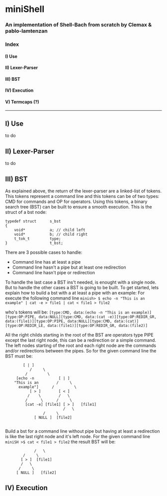 # miniShell
### An implementation of Shell-Bach from scratch by Clemax & pablo-lamtenzan

### Index
#### I) Use
#### II) Lexer-Parser
#### III) BST
#### IV) Execution
#### V) Termcaps (?)
--------------------------------------------------------------------------------------------------------------------------------------------------------------------

## I) Use
 to do
 
## II) Lexer-Parser
to do

## III) BST

As explained above, the return of the lexer-parser are a linked-list of tokens. This tokens represent a command line and this tokens can be of two types: CMD for commands and OP for operators. Using this tokens, a binary search tree (BST) can be built to ensure a smooth execution.
This is the struct of a bst node:
```
typedef struct      s_bst
{
	void*           a; // child left
	void*           b; // child right
	t_tok_t         type;
}                   t_bst;
```
There are 3 possible cases to handle:
- Command line has at least a pipe
- Command line hasn't a pipe but at least one redirection
- Command line hasn't pipe or redirection

To handle the last case a BST ins't needed, is enought with a single node. But to handle the other cases a BST is going to be built.
To get started, lets explain how to build a bst with a at least a pipe with an example:
For execute the following command line ```minish> $ echo -n "This is an example" | cat -e > file1 | cat < file1 > file2```

who's tokens will be:
```[type:CMD, data:(echo -n "This is an example)][type:OP:PIPE, data:NULL][type:CMD, data:(cat -e)][type:OP:REDIR_GR, data:(file1)][type:OP:PIPE, data:NULL][type:CMD, data:(cat)][type:OP:REDIR_LE, data:(file1)][type:OP:REDIR_GR, data:(file2)]```

All the right childs starting in the root of the BST are operators type PIPE except the last right node, this can be a redirection or a simple command. The left nodes starting of the root and each right node are the commands and/or redirections between the pipes. So for the given command line the BST must be:
```
		[ | ]
	       /     \
	     /	       \
     [echo -n           [ | ]
    "This is an	       /     \
      example"]      /         \
		   [ > ]        [ < ]
		  /    \        /   \
		 /      \      /     \
	     [cat -e] [file1] [ > ]   [file1]
	     	              /   \
			     /     \
			 [ NULL ]  [file2]
			 
```
Build a bst for a command line without pipe but having at least a redirection is like the last right node and it's left node. For the given command line ```miniSH >$ cat < file1 > file2``` the result BST will be:
```          [ < ]
             /   \
	    /     \
	   [ > ]  [file1]
	   /   \
	  /     \
     [ NULL ]   [file2]
```

## IV) Execution
